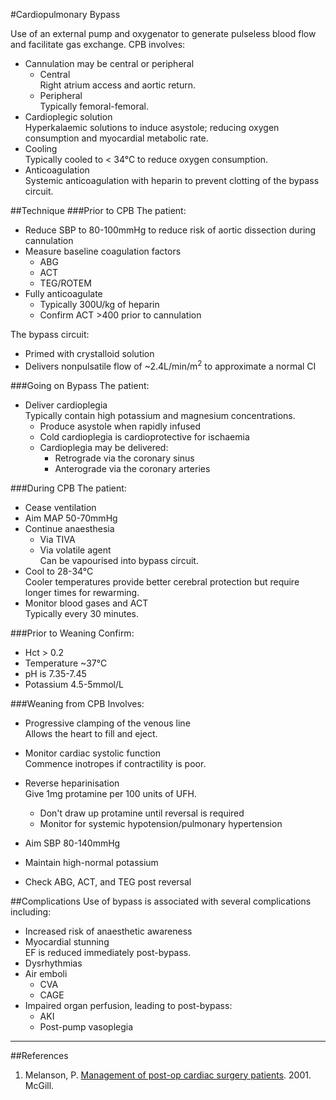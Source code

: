#Cardiopulmonary Bypass

Use of an external pump and oxygenator to generate pulseless blood flow and facilitate gas exchange. CPB involves:
* Cannulation may be central or peripheral
	* Central  
	Right atrium access and aortic return.
	* Peripheral  
	Typically femoral-femoral.
* Cardioplegic solution  
Hyperkalaemic solutions to induce asystole; reducing oxygen consumption and myocardial metabolic rate.
* Cooling  
Typically cooled to < 34°C to reduce oxygen consumption.
* Anticoagulation  
Systemic anticoagulation with heparin to prevent clotting of the bypass circuit.


##Technique
###Prior to CPB
The patient:
* Reduce SBP to 80-100mmHg to reduce risk of aortic dissection during cannulation
* Measure baseline coagulation factors
	* ABG
	* ACT
	* TEG/ROTEM
* Fully anticoagulate  
	* Typically 300U/kg of heparin
	* Confirm ACT >400 prior to cannulation

The bypass circuit:
* Primed with crystalloid solution
* Delivers nonpulsatile flow of ~2.4L/min/m<sup>2</sup> to approximate a normal CI


###Going on Bypass
The patient:
* Deliver cardioplegia  
Typically contain high potassium and magnesium concentrations.
	* Produce asystole when rapidly infused
	* Cold cardioplegia is cardioprotective for ischaemia
	* Cardioplegia may be delivered:
		* Retrograde via the coronary sinus
		* Anterograde via the coronary arteries


###During CPB
The patient:
* Cease ventilation
* Aim MAP 50-70mmHg
* Continue anaesthesia
	* Via TIVA
	* Via volatile agent  
	Can be vapourised into bypass circuit.
* Cool to 28-34°C  
Cooler temperatures provide better cerebral protection but require longer times for rewarming.
* Monitor blood gases and ACT  
Typically every 30 minutes.


###Prior to Weaning
Confirm:
* Hct > 0.2
* Temperature ~37°C
* pH is 7.35-7.45
* Potassium 4.5-5mmol/L
 

###Weaning from CPB
Involves:
* Progressive clamping of the venous line  
Allows the heart to fill and eject.
* Monitor cardiac systolic function  
Commence inotropes if contractility is poor.


* Reverse heparinisation  
Give 1mg protamine per 100 units of UFH.
	* Don't draw up protamine until reversal is required
	* Monitor for systemic hypotension/pulmonary hypertension


* Aim SBP 80-140mmHg
* Maintain high-normal potassium
* Check ABG, ACT, and TEG post reversal

##Complications
Use of bypass is associated with several complications including:
* Increased risk of anaesthetic awareness
* Myocardial stunning  
EF is reduced immediately post-bypass.
* Dysrhythmias
* Air emboli
	* CVA
	* CAGE
* Impaired organ perfusion, leading to post-bypass:
	* AKI
	* Post-pump vasoplegia



---

##References
1. Melanson, P. [Management of post-op cardiac surgery patients](https://www.mcgill.ca/criticalcare/teaching/protocols/cardiac). 2001. McGill.